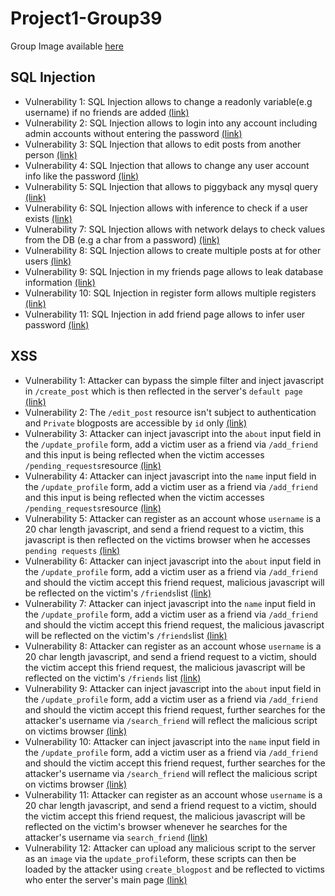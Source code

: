 # Project1-Group39

Group Image available [here](http://a40ff75cdce02380039a825884964b5e117af09561845c13679abcb87fe4.project.ssof.rnl.tecnico.ulisboa.pt/)

## SQL Injection

- Vulnerability 1: SQL Injection allows to change a readonly variable(e.g username) if no friends are added [(link)](SQLvuln1.md)
- Vulnerability 2: SQL Injection allows to login into any account including admin accounts without entering the password [(link)](SQLvuln2.md)
- Vulnerability 3: SQL Injection that allows to edit posts from another person [(link)](SQLvuln3.md)
- Vulnerability 4: SQL Injection that allows to change any user account info like the password [(link)](SQLvuln4.md)
- Vulnerability 5: SQL Injection that allows to piggyback any mysql query [(link)](SQLvuln5.md)
- Vulnerability 6: SQL Injection allows with inference to check if a user exists [(link)](SQLvuln6.md)
- Vulnerability 7: SQL Injection allows with network delays to check values from the DB (e.g a char from a password) [(link)](SQLvuln7.md)
- Vulnerability 8: SQL Injection allows to create multiple posts at for other users [(link)](SQLvuln8.md)
- Vulnerability 9: SQL Injection in my friends page allows to leak database information [(link)](SQLvuln9.md)
- Vulnerability 10: SQL Injection in register form allows multiple registers [(link)](SQLvuln10.md)
- Vulnerability 11: SQL Injection in add friend page allows to infer user password [(link)](SQLvuln11.md)

## XSS

- Vulnerability 1: Attacker can bypass the simple filter and inject javascript in `/create_post` which is then reflected in the server's `default page` [(link)](xssvuln1.md)
- Vulnerability 2: The `/edit_post` resource isn't subject to authentication and `Private` blogposts are accessible by `id` only [(link)](xssvuln2.md)
- Vulnerability 3: Attacker can inject javascript into the `about` input field in the `/update_profile` form, add a victim user as a friend via `/add_friend` and this input is being reflected when the victim accesses `/pending_requests`resource [(link)](xssvuln3.md)
- Vulnerability 4: Attacker can inject javascript into the `name` input field in the `/update_profile` form, add a victim user as a friend via `/add_friend` and this input is being reflected when the victim accesses `/pending_requests`resource [(link)](xssvuln4.md)
- Vulnerability 5: Attacker can register as an account whose `username` is a 20 char length javascript, and send a friend request to a victim, this javascript is then reflected on the victims browser when he accesses `pending requests` [(link)](xssvuln5.md)
- Vulnerability 6: Attacker can inject javascript into the `about` input field in the `/update_profile` form, add a victim user as a friend via `/add_friend` and should the victim accept this friend request, malicious javascript will be reflected on the victim's `/friends`list [(link)](xssvuln6.md)
- Vulnerability 7: Attacker can inject javascript into the `name` input field in the `/update_profile` form, add a victim user as a friend via `/add_friend` and should the victim accept this friend request, the malicious javascript will be reflected on the victim's `/friends`list [(link)](xssvuln7.md)
- Vulnerability 8: Attacker can register as an account whose `username` is a 20 char length javascript, and send a friend request to a victim, should the victim accept this friend request, the malicious javascript will be reflected on the victim's `/friends` list [(link)](xssvuln8.md)
- Vulnerability 9: Attacker can inject javascript into the `about` input field in the `/update_profile` form, add a victim user as a friend via `/add_friend` and should the victim accept this friend request, further searches for the attacker's username via `/search_friend` will reflect the malicious script on victims browser [(link)](xssvuln9.md)
- Vulnerability 10: Attacker can inject javascript into the `name` input field in the `/update_profile` form, add a victim user as a friend via `/add_friend` and should the victim accept this friend request, further searches for the attacker's username via `/search_friend` will reflect the malicious script on victims browser [(link)](xssvuln10.md)
- Vulnerability 11: Attacker can register as an account whose `username` is a 20 char length javascript, and send a friend request to a victim, should the victim accept this friend request, the malicious javascript will be reflected on the victim's browser whenever he searches for the attacker's username via `search_friend` [(link)](xssvuln11.md)
- Vulnerability 12: Attacker can upload any malicious script to the server as an `image` via  the `update_profile`form, these scripts can then be loaded by the attacker using `create_blogpost` and be reflected to victims who enter the server's main page [(link)](xssvuln12.md)
